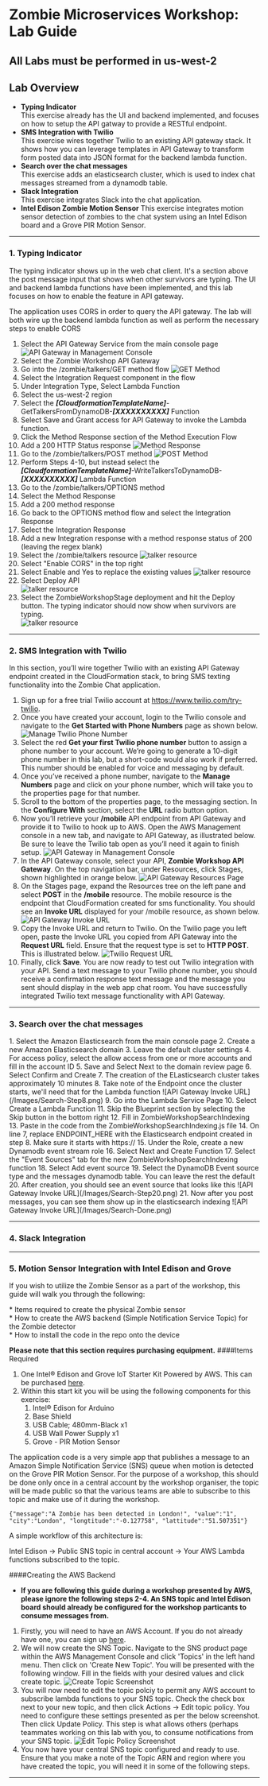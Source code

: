 <h1>Zombie Microservices Workshop: Lab Guide</h1>
<h2>All Labs must be performed in us-west-2</h2>
<h2>Lab Overview</h2>
  <ul>
    <li><b>Typing Indicator</b><br/>
        This exercise already has the UI and backend implemented, and focuses on how to setup the API gatway to provide a RESTful endpoint.</li>
    <li><b>SMS Integration with Twilio</b><br/>
        This exercise wires together Twilio to an existing API gateway stack.  It shows how you can leverage templates in API Gateway to transform form posted data into JSON format for the backend lambda function.</li>
    <li><b>Search over the chat messages</b><br/>
        This exercise adds an elasticsearch cluster, which is used to index chat messages streamed from a dynamodb table.</li>
    <li><b>Slack Integration</b><br/>
        This exercise integrates Slack into the chat application.</li>
    <li><b>Intel Edison Zombie Motion Sensor</b>
        This exercise integrates motion sensor detection of zombies to the chat system using an Intel Edison board and a Grove PIR Motion Sensor.</li>
  </ul>
<hr/>
<h3>1. Typing Indicator</h3>
<p>The typing indicator shows up in the web chat client.  It's a section above the post message input that shows when other survivors are typing.  The UI and backend lambda functions have been implemented, and this lab focuses on how to enable the feature in API gateway.</p>
<p> The application uses CORS in order to query the API gateway.  The lab will both wire up the backend lambda function as well as perform the necessary steps to enable CORS</p>

1. Select the API Gateway Service from the main console page
![API Gateway in Management Console](/Images/Typing-Step1.png)
2. Select the Zombie Workshop API Gateway
3. Go into the /zombie/talkers/GET method flow
![GET Method](/Images/Typing-Step3.png)
4. Select the Integration Request component in the flow
5. Under Integration Type, Select Lambda Function
6. Select the us-west-2 region
7. Select the <b><i>[CloudformationTemplateName]</i></b>-GetTalkersFromDynamoDB-<b><i>[XXXXXXXXXX]</i></b> Function
8. Select Save and Grant access for API Gateway to invoke the Lambda function.
9. Click the Method Response section of the Method Execution Flow
10. Add a 200 HTTP Status response
![Method Response](/Images/Typing-Step10.png)
11. Go to the /zombie/talkers/POST method
![POST Method](/Images/Typing-Step11.png)
12. Perform Steps 4-10, but instead select the <b><i>[CloudformationTemplateName]</i></b>-WriteTalkersToDynamoDB-<b><i>[XXXXXXXXXX]</i></b> Lambda Function
13. Go to the /zombie/talkers/OPTIONS method
14. Select the Method Response
15. Add a 200 method response
16. Go back to the OPTIONS method flow and select the Integration Response
17. Select the Integration Response
18. Add a new Integration response with a method response status of 200 (leaving the regex blank)
19. Select the /zombie/talkers resource
![talker resource](/Images/Typing-Step19.png)
20. Select "Enable CORS" in the top right
21. Select Enable and Yes to replace the existing values
![talker resource](/Images/Typing-Step21.png)
22. Select Deploy API <br/>
![talker resource](/Images/Typing-Step22.png)
23. Select the ZombieWorkshopStage deployment and hit the Deploy button. The typing indicator should now show when survivors are typing.<br/>
![talker resource](/Images/Typing-Done.png)

<hr/>
<h3>2. SMS Integration with Twilio</h3>
<p>In this section, you’ll wire together Twilio with an existing API Gateway endpoint created in the CloudFormation stack, to bring SMS texting functionality into the Zombie Chat application.</p>

1. Sign up for a free trial Twilio account at https://www.twilio.com/try-twilio.
2. Once you have created your account, login to the Twilio console and navigate to the **Get Started with Phone Numbers** page as shown below. ![Manage Twilio Phone Number](/Images/Twilio-Step2.png)
3. Select the red **Get your first Twilio phone number** button to assign a phone number to your account. We’re going to generate a 10-digit phone number in this lab, but a short-code would also work if preferred. This number should be enabled for voice and messaging by default.
4. Once you’ve received a phone number, navigate to the **Manage Numbers** page and click on your phone number, which will take you to the properties page for that number.
5. Scroll to the bottom of the properties page, to the messaging section. In the **Configure With** section, select the **URL** radio button option.
6. Now you’ll retrieve your **/mobile** API endpoint from API Gateway and provide it to Twilio to hook up to AWS. Open the AWS Management console in a new tab, and navigate to API Gateway, as illustrated below. Be sure to leave the Twilio tab open as you’ll need it again to finish setup. ![API Gateway in Management Console](/Images/Twilio-Step6.png)
7. In the API Gateway console, select your API, **Zombie Workshop API Gateway**. On the top navigation bar, under Resources, click Stages, shown highlighted in orange below. ![API Gateway Resources Page](/Images/Twilio-Step7.png)
8. On the Stages page, expand the Resources tree on the left pane and select **POST** in the **/mobile** resource. The mobile resource is the endpoint that CloudFormation created for sms functionality. You should see an **Invoke URL** displayed for your /mobile resource, as shown below. ![API Gateway Invoke URL](/Images/Twilio-Step8.png)
9. Copy the Invoke URL and return to Twilio. On the Twilio page you left open, paste the Invoke URL you copied from API Gateway into the **Request URL** field. Ensure that the request type is set to **HTTP POST**. This is illustrated below. ![Twilio Request URL](/Images/Twilio-Step9.png)
10. Finally, click **Save**. You are now ready to test out Twilio integration with your API. Send a text message to your Twilio phone number, you should receive a confirmation response text message and the message you sent should display in the web app chat room. You have successfully integrated Twilio text message functionality with API Gateway.

<hr/>
<h3>3. Search over the chat messages</h3>
1. Select the Amazon Elasticsearch from the main console page
2. Create a new Amazon Elasticsearch domain
3. Leave the default cluster settings
4. For access policy, select the allow access from one or more accounts and fill in the account ID
5. Save and Select Next to the domain review page
6. Select Confirm and Create
7. The creation of the ELasticsearch cluster takes approximately 10 minutes
8. Take note of the Endpoint once the cluster starts,  we'll need that for the Lambda function ![API Gateway Invoke URL](/Images/Search-Step8.png)
9. Go into the Lambda Service Page
10. Select Create a Lambda Function
11. Skip the Blueprint section by selecting the Skip button in the bottom right
12. Fill in ZombieWorkshopSearchIndexing
13. Paste in the code from the ZombieWorkshopSearchIndexing.js file
14. On line 7, replace ENDPOINT_HERE with the Elasticsearch endpoint created in step 8.  Make sure it starts with https://
15. Under the Role, create a new Dynamodb event stream role
16. Select Next and Create Function
17. Select the "Event Sources" tab for the new ZombieWorkshopSearchIndexing function
18. Select Add event source
19. Select the DynamoDB Event source type and the messages dynamodb table.  You can leave the rest the default
20. After creation, you should see an event source that looks like this 
![API Gateway Invoke URL](/Images/Search-Step20.png)
21. Now after you post messages, you can see them show up in the elasticsearch indexing 
![API Gateway Invoke URL](/Images/Search-Done.png)

<hr/>
<h3>4. Slack Integration</h3>
<hr/>

<h3>5. Motion Sensor Integration with Intel Edison and Grove</h3>
<p>If you wish to utilize the Zombie Sensor as a part of the workshop, this guide will walk you through the following:</p>
* Items required to create the physical Zombie sensor<br/>
* How to create the AWS backend (Simple Notification Service Topic) for the Zombie detector<br/>
* How to install the code in the repo onto the device<br/>

<b>Please note that this section requires purchasing equipment.</b>
####Items Required
1. One Intel® Edison and Grove IoT Starter Kit Powered by AWS. This can be purchased [here](http://www.amazon.com/gp/product/B0168KU5FK?*Version*=1&*entries*=0). <br/>
2. Within this start kit you will be using the following components for this exercise:<br/>
    1. Intel® Edison for Arduino<br/>
    2. Base Shield<br/>
    3. USB Cable; 480mm-Black x1<br/>
    4. USB Wall Power Supply x1<br/>
    5. Grove - PIR Motion Sensor

The application code is a very simple app that publishes a message to an Amazon Simple Notification Service (SNS) queue when motion is detected on the Grove PIR Motion Sensor. For the purpose of a workshop, this should be done only once in a central account by the workshop organiser, the topic will be made public so that the various teams are able to subscribe to this topic and make use of it during the workshop. 

```
{"message":"A Zombie has been detected in London!", "value":"1", 
"city":"London", "longtitude":"-0.127758", "lattitude":"51.507351"}
```

A simple workflow of this architecture is:

Intel Edison -> Public SNS topic in central account -> Your AWS Lambda functions subscribed to the topic.

####Creating the AWS Backend
* <b>If you are following this guide during a workshop presented by AWS, please ignore the following steps 2-4. An SNS topic and Intel Edison board should already be configured for the workshop particants to consume messages from.</b>
1. Firstly, you will need to have an AWS Account. If you do not already have one, you can sign up [here](https://aws.amazon.com).
2. We will now create the SNS Topic. Navigate to the SNS product page within the AWS Management Console and click 'Topics' in the left hand menu. Then click on 'Create New Topic'. You will be presented with the following window. Fill in the fields with your desired values and click create topic.
![Create Topic Screenshot](Images/MotionSensor-createTopic.png)
3. You will now need to edit the topic polciy to permit any AWS account to subscribe lambda functions to your SNS topic. Check the check box next to your new topic, and then click Actions -> Edit topic policy. You need to configure these settings presented as per the below screenshot. Then click Update Policy. This step is what allows others (perhaps teammates working on this lab with you, to consume notifications from your SNS topic.
![Edit Topic Policy Screenshot](/Images/MotionSensor-createTopicPolicy.png)
4. You now have your central SNS topic configured and ready to use. Ensure that you make a note of the Topic ARN and region where you have created the topic, you will need it in some of the following steps.





<hr/>